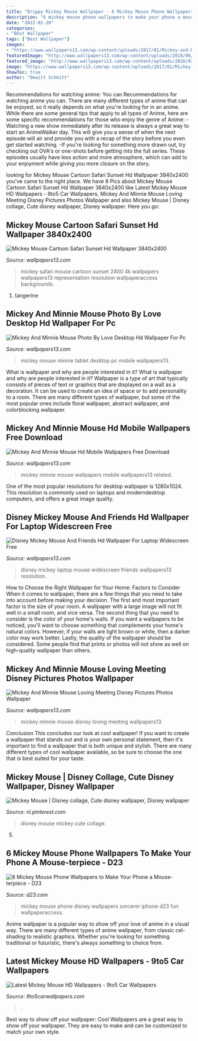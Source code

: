 ```yaml
---
title: "Drippy Mickey Mouse Wallpaper - 6 Mickey Mouse Phone Wallpapers To Make Your Phone A Mouse-terpiece"
description: "6 mickey mouse phone wallpapers to make your phone a mouse-terpiece"
date: "2022-01-20"
categories:
- "Best Wallpaper"
tags: ["Best Wallpaper"]
images:
- "https://www.wallpapers13.com/wp-content/uploads/2017/01/Mickey-and-Minnie-Mouse-loving-meeting-Disney-pictures-photos-Wallpaper-HD-1920x1200-1280x960.jpg"
featuredImage: "http://www.wallpapers13.com/wp-content/uploads/2018/06/Mickey-Mouse-Cartoon-Safari-Sunset-HD-Wallpaper-3840x2400.jpg"
featured_image: "http://www.wallpapers13.com/wp-content/uploads/2016/03/Disney-Mickey-Mouse-and-Friends-HD-Wallpaper-for-laptop-widescreen-free-download.jpg"
image: "https://www.wallpapers13.com/wp-content/uploads/2017/01/Mickey-and-Minnie-Mouse-loving-meeting-Disney-pictures-photos-Wallpaper-HD-1920x1200-1280x960.jpg"
ShowToc: true
author: "Dewitt Schmitt"
---
```



Recommendations for watching anime: You can
Recommendations for watching anime you can. There are many different types of anime that can be enjoyed, so it really depends on what you're looking for in an anime. While there are some general tips that apply to all types of Anime, here are some specific recommendations for those who enjoy the genre of Anime: 
-Watching a new show immediately after its release is always a great way to start an AnimeWalker day. This will give you a sense of when the next episode will air and provide you with a recap of the story before you even get started watching. 
-If you're looking for something more drawn out, try checking out OVA's or one-shots before getting into the full series. These episodes usually have less action and more atmosphere, which can add to your enjoyment while giving you more closure on the story.

	

		
looking for Mickey Mouse Cartoon Safari Sunset Hd Wallpaper 3840x2400 you've came to the right place. We have 8 Pics about Mickey Mouse Cartoon Safari Sunset Hd Wallpaper 3840x2400 like Latest Mickey Mouse HD Wallpapers - 9to5 Car Wallpapers, Mickey And Minnie Mouse Loving Meeting Disney Pictures Photos Wallpaper and also Mickey Mouse | Disney collage, Cute disney wallpaper, Disney wallpaper. Here you go:
		
    
## Mickey Mouse Cartoon Safari Sunset Hd Wallpaper 3840x2400

<img loading=lazy src="http://www.wallpapers13.com/wp-content/uploads/2018/06/Mickey-Mouse-Cartoon-Safari-Sunset-HD-Wallpaper-3840x2400.jpg" onerror="this.onerror=null;this.src='https://tse2.mm.bing.net/th?id=OIP.zAq4Ax3cueOLSVZX5b0IAAEsC7&amp;pid=15.1';" alt="Mickey Mouse Cartoon Safari Sunset Hd Wallpaper 3840x2400">

_Source: wallpapers13.com_

>mickey safari mouse cartoon sunset 2400 4k wallpapers wallpapers13 representation resolution wallpaperaccess backgrounds. 

	

1. tangerine 

    
## Mickey And Minnie Mouse Photo By Love Desktop Hd Wallpaper For Pc

<img loading=lazy src="http://www.wallpapers13.com/wp-content/uploads/2017/01/Mickey-and-Minnie-Mouse-Photo-by-love-Desktop-HD-Wallpaper-For-PC-Tablet-And-Mobile-Download-2560x1600-1920x1440.jpg" onerror="this.onerror=null;this.src='https://tse4.mm.bing.net/th?id=OIP.km_KKoFjnKLjFW7ot46ddQHaFj&amp;pid=15.1';" alt="Mickey And Minnie Mouse Photo By Love Desktop Hd Wallpaper For Pc">

_Source: wallpapers13.com_

>mickey mouse minnie tablet desktop pc mobile wallpapers13. 

	

What is wallpaper and why are people interested in it?
What is wallpaper and why are people interested in it?
Wallpaper is a type of art that typically consists of pieces of text or graphics that are displayed on a wall as a decoration. It can be used to create an idea of space or to add personality to a room. There are many different types of wallpaper, but some of the most popular ones include floral wallpaper, abstract wallpaper, and colorblocking wallpaper.

    
## Mickey And Minnie Mouse Hd Mobile Wallpapers Free Download

<img loading=lazy src="http://www.wallpapers13.com/wp-content/uploads/2016/03/Mickey-and-Minnie-Mouse-Hd-mobile-wallpapers-free-download-1600x1200.jpg" onerror="this.onerror=null;this.src='https://tse3.mm.bing.net/th?id=OIP.ydLZdHD8-QBETzSMAggF6AHaFj&amp;pid=15.1';" alt="Mickey And Minnie Mouse Hd Mobile Wallpapers Free Download">

_Source: wallpapers13.com_

>mickey minnie mouse wallpapers mobile wallpapers13 related. 

	

One of the most popular resolutions for desktop wallpaper is 1280x1024. This resolution is commonly used on laptops and moderndesktop computers, and offers a great image quality.

    
## Disney Mickey Mouse And Friends Hd Wallpaper For Laptop Widescreen Free

<img loading=lazy src="http://www.wallpapers13.com/wp-content/uploads/2016/03/Disney-Mickey-Mouse-and-Friends-HD-Wallpaper-for-laptop-widescreen-free-download.jpg" onerror="this.onerror=null;this.src='https://tse1.mm.bing.net/th?id=OIP.bvpco30n3wKosVy1cy4rswHaEo&amp;pid=15.1';" alt="Disney Mickey Mouse And Friends Hd Wallpaper For Laptop Widescreen Free">

_Source: wallpapers13.com_

>disney mickey laptop mouse widescreen friends wallpapers13 resolution. 

	

How to Choose the Right Wallpaper for Your Home: Factors to Consider
When it comes to wallpaper, there are a few things that you need to take into account before making your decision. The first and most important factor is the size of your room. A wallpaper with a large image will not fit well in a small room, and vice versa. 
The second thing that you need to consider is the color of your home's walls. If you want a wallpapers to be noticed, you'll want to choose something that complements your home's natural colors. However, if your walls are light brown or white, then a darker color may work better. 
Lastly, the quality of the wallpaper should be considered. Some people find that prints or photos will not show as well on high-quality wallpaper than others.

    
## Mickey And Minnie Mouse Loving Meeting Disney Pictures Photos Wallpaper

<img loading=lazy src="https://www.wallpapers13.com/wp-content/uploads/2017/01/Mickey-and-Minnie-Mouse-loving-meeting-Disney-pictures-photos-Wallpaper-HD-1920x1200-1280x960.jpg" onerror="this.onerror=null;this.src='https://tse3.mm.bing.net/th?id=OIP.Iq2NQTuBChQjLHPUjS20ngHaFj&amp;pid=15.1';" alt="Mickey And Minnie Mouse Loving Meeting Disney Pictures Photos Wallpaper">

_Source: wallpapers13.com_

>mickey minnie mouse disney loving meeting wallpapers13. 

	

Conclusion
This concludes our look at cool wallpaper! If you want to create a wallpaper that stands out and is your own personal statement, then it's important to find a wallpaper that is both unique and stylish. There are many different types of cool wallpaper available, so be sure to choose the one that is best suited for your taste.

    
## Mickey Mouse | Disney Collage, Cute Disney Wallpaper, Disney Wallpaper

<img loading=lazy src="https://i.pinimg.com/736x/74/fd/71/74fd71a3c09705389033ccce37eaa186.jpg" onerror="this.onerror=null;this.src='https://tse2.mm.bing.net/th?id=OIP.eAe9gMT4oW0AZjazTfGmEwHaNK&amp;pid=15.1';" alt="Mickey Mouse | Disney collage, Cute disney wallpaper, Disney wallpaper">

_Source: nl.pinterest.com_

>disney mouse mickey cute collage. 

	

5.

    
## 6 Mickey Mouse Phone Wallpapers To Make Your Phone A Mouse-terpiece - D23

<img loading=lazy src="https://d23.com/app/uploads/2018/09/Fun-and-Fancy-Free-Mickey-1.jpg" onerror="this.onerror=null;this.src='https://tse4.mm.bing.net/th?id=OIP.sUaQ3rGLwFhfpU2vWJ60_QHaQC&amp;pid=15.1';" alt="6 Mickey Mouse Phone Wallpapers to Make Your Phone a Mouse-terpiece - D23">

_Source: d23.com_

>mickey mouse phone disney wallpapers sorcerer iphone d23 fun wallpaperaccess. 

	

Anime wallpaper is a popular way to show off your love of anime in a visual way. There are many different types of anime wallpaper, from classic cel-shading to realistic graphics. Whether you're looking for something traditional or futuristic, there's always something to choice from.

    
## Latest Mickey Mouse HD Wallpapers - 9to5 Car Wallpapers

<img loading=lazy src="https://www.9to5carwallpapers.com/wp-content/uploads/2015/01/Latest-Mickey-Mouse-HD-Wallpapers.jpg" onerror="this.onerror=null;this.src='https://tse4.mm.bing.net/th?id=OIP.R6rYdjl_pt371k1y0nk-TAHaEo&amp;pid=15.1';" alt="Latest Mickey Mouse HD Wallpapers - 9to5 Car Wallpapers">

_Source: 9to5carwallpapers.com_

>. 

	

Best way to show off your wallpaper:
Cool Wallpapers are a great way to show off your wallpaper. They are easy to make and can be customized to match your own style.

